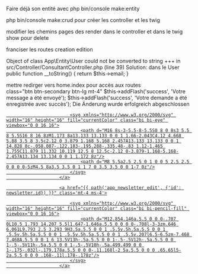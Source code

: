 Faire déjà son entité avec php bin/console make:entity

php bin/console make:crud pour créer les controller et les twig

modifier les chemins pages des render dans le controller et dans le twig show pour delete

franciser les routes
creation
edition

Object of class App\Entity\User could not be converted to string +++ in src/Controller/ConsultantController.php (line 39)
Solution: dans le User
public function \_\_toString()
{
return $this->email;
}

mettre redirger vers home.index pour accès aux routes  
 class="btn btn-secondary btn-lg mt-4"
$this->addFlash('success', 'Votre message a été envoyé');
$this->addFlash('success', 'Votre demande a été enregistrée avec succès');
Die Änderung wurde erfolgreich abgeschlossen

 <a href="{{ path('app_newsletter_show', {'id': newsletter.id}) }}" class=' mt-4'>

    						<svg xmlns="http://www.w3.org/2000/svg" width="16" height="16" fill="currentColor" class="bi bi-eye" viewbox="0 0 16 16">
    							<path d="M16 8s-3-5.5-8-5.5S0 8 0 8s3 5.5 8 5.5S16 8 16 8zM1.173 8a13.133 13.133 0 0 1 1.66-2.043C4.12 4.668 5.88 3.5 8 3.5c2.12 0 3.879 1.168 5.168 2.457A13.133 13.133 0 0 1 14.828 8c-.058.087-.122.183-.195.288-.335.48-.83 1.12-1.465 1.755C11.879 11.332 10.119 12.5 8 12.5c-2.12 0-3.879-1.168-5.168-2.457A13.134 13.134 0 0 1 1.172 8z"/>
    							<path d="M8 5.5a2.5 2.5 0 1 0 0 5 2.5 2.5 0 0 0 0-5zM4.5 8a3.5 3.5 0 1 1 7 0 3.5 3.5 0 0 1-7 0z"/>
    						</svg>
    					</a>

    					<a href="{{ path('app_newsletter_edit', {'id': newsletter.id}) }}" class='mt-4 ms-4'>

    						<svg xmlns="http://www.w3.org/2000/svg" width="16" height="16" fill="currentColor" class="bi bi-pencil-fill" viewbox="0 0 16 16">
    							<path d="M12.854.146a.5.5 0 0 0-.707 0L10.5 1.793 14.207 5.5l1.647-1.646a.5.5 0 0 0 0-.708l-3-3zm.646 6.061L9.793 2.5 3.293 9H3.5a.5.5 0 0 1 .5.5v.5h.5a.5.5 0 0 1 .5.5v.5h.5a.5.5 0 0 1 .5.5v.5h.5a.5.5 0 0 1 .5.5v.207l6.5-6.5zm-7.468 7.468A.5.5 0 0 1 6 13.5V13h-.5a.5.5 0 0 1-.5-.5V12h-.5a.5.5 0 0 1-.5-.5V11h-.5a.5.5 0 0 1-.5-.5V10h-.5a.499.499 0 0 1-.175-.032l-.179.178a.5.5 0 0 0-.11.168l-2 5a.5.5 0 0 0 .65.65l5-2a.5.5 0 0 0 .168-.11l.178-.178z"/>
    						</svg>
    					</a>

